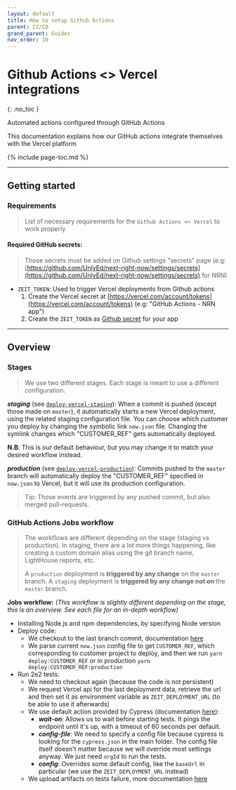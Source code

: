 ```yaml
---
layout: default
title: How to setup Github Actions
parent: CI/CD
grand_parent: Guides
nav_order: 10
---
```


# Github Actions <> Vercel integrations
{: .no_toc }

<div class="code-example" markdown="1">
Automated actions configured through GitHub Actions

This documentation explains how our GitHub actions integrate themselves with the Vercel platform
</div>

{% include page-toc.md %}

---

## Getting started

### Requirements

> List of necessary requirements for the `Github Actions <> Vercel` to work properly.

#### Required GitHub secrets:

> Those secrets must be added on Github settings "secrets" page (e.g: [https://github.com/UnlyEd/next-right-now/settings/secrets](https://github.com/UnlyEd/next-right-now/settings/secrets) for NRN)

- `ZEIT_TOKEN`: Used to trigger Vercel deployments from Github actions
    1. Create the Vercel secret at [https://vercel.com/account/tokens](https://vercel.com/account/tokens) (e.g: "GitHub Actions - NRN app")
    1. Create the `ZEIT_TOKEN` as [Github secret](https://github.com/UnlyEd/next-right-now/settings/secrets) for your app

---

## Overview
### Stages

> We use two different stages. Each stage is meant to use a different configuration.

_**staging**_ (see [`deploy-vercel-staging`](./deploy-vercel-staging.yml)):
When a commit is pushed (except those made on `master`), it automatically starts a new Vercel deployment, using the related staging configuration file.
You can choose which customer you deploy by changing the symbolic link `now.json` file.
Changing the symlink changes which "CUSTOMER_REF" gets automatically deployed.

**N.B**: This is our default behaviour, but you may change it to match your desired workflow instead.

_**production**_ (see [`deploy-vercel-production`](./deploy-vercel-production.yml)):
Commits pushed to the `master` branch will automatically deploy the "CUSTOMER_REF" specified in `now.json` to Vercel, but it will use its production configuration.

> Tip: Those events are triggered by any pushed commit, but also merged pull-requests.

### GitHub Actions Jobs workflow

> The workflows are different depending on the stage (staging vs production).
> In staging, there are a lot more things happening, like creating a custom domain alias using the git branch name, LightHouse reports, etc.
>
> A `production` deployment is **triggered by any change** on the `master` branch.
> A `staging` deployment is **triggered by any change not on** the `master` branch.

**Jobs workflow:** _(This workflow is slightly different depending on the stage, this is an overview. See each file for an in-depth workflow)_
* Installing Node.js and npm dependencies, by specifying Node version
* Deploy code:
    * We checkout to the last branch commit, documentation [here](https://github.com/cypress-io/github-action)
    * We parse current `now.json` config file to get `CUSTOMER_REF`, which corresponding to customer project to deploy, and then we run `yarn deploy:CUSTOMER_REF` or in production `yarn deploy:CUSTOMER_REF:production`
* Run 2e2 tests:
    * We need to checkout again (because the code is not persistent)
    * We request Vercel api for the last deployment data, retrieve the url and then set it as environment variable as `ZEIT_DEPLOYMENT_URL` (to be able to use it afterwards)
    * We use default action provided by Cypress (documentation [here](https://github.com/cypress-io/github-action)):
        * _**wait-on**_: Allows us to wait before starting tests. It pings the endpoint until it's up, with a timeout of 60 seconds per default.
        * _**config-file**_: We need to specify a config file because cypress is looking for the `cypress.json` in the main folder.
            The config file itself doesn't matter because we will override most settings anyway. We just need `orgId` to run the tests.
        * _**config**_: Overrides some default config, like the `baseUrl` in particular (we use the `ZEIT_DEPLOYMENT_URL` instead)
    * We upload artifacts on tests failure, more documentation [here](https://help.github.com/en/actions/automating-your-workflow-with-github-actions/persisting-workflow-data-using-artifacts)
